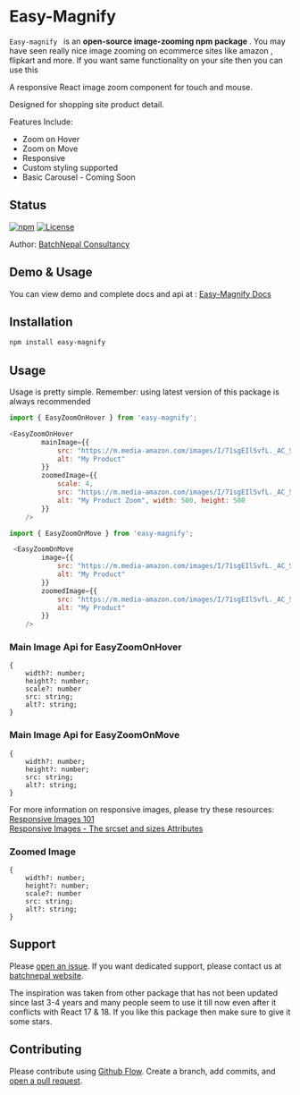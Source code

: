 <h1>Easy-Magnify</h1>

<p> <code>Easy-magnify </code> is an <strong> open-source image-zooming npm package </strong>. You may have seen really nice image zooming on ecommerce sites like amazon , flipkart and more. If you want same functionality on your site then you can use this </p>

A responsive React image zoom component for touch and mouse.

Designed for shopping site product detail.

Features Include:

* Zoom on Hover
* Zoom on Move
* Responsive
* Custom styling supported
* Basic Carousel - Coming Soon

## Status

[![npm](https://img.shields.io/npm/v/easy-magnify.svg)](https://www.npmjs.com/package/easy-magnify)
[![License](https://img.shields.io/badge/license-MIT-blue.svg)](https://opensource.org/licenses/MIT)

Author: <a href='https://batchnepal.com'>BatchNepal Consultancy</a> <br>

## Demo & Usage

You can view demo and complete docs and api at : [Easy-Magnify Docs](https://easy-magnify.batchnepal.com)

## Installation

```sh
npm install easy-magnify
```

## Usage

Usage is pretty simple. Remember: using latest version of this package is always recommended

```JavaScript
import { EasyZoomOnHover } from 'easy-magnify';

<EasyZoomOnHover
        mainImage={{
            src: "https://m.media-amazon.com/images/I/71sgEIlSvfL._AC_SX466_.jpg",
            alt: "My Product"
        }}
        zoomedImage={{
            scale: 4,
            src: "https://m.media-amazon.com/images/I/71sgEIlSvfL._AC_SX1500_.jpg",
            alt: "My Product Zoom", width: 500, height: 500
        }}
    />
```

```JavaScript
import { EasyZoomOnMove } from 'easy-magnify';

 <EasyZoomOnMove
        image={{
            src: "https://m.media-amazon.com/images/I/71sgEIlSvfL._AC_SX466_.jpg",
            alt: "My Product"
        }}
        zoomedImage={{
            src: "https://m.media-amazon.com/images/I/71sgEIlSvfL._AC_SX1500_.jpg",
            alt: "My Product"
        }}
    />
```

### Main Image Api for EasyZoomOnHover

```
{
    width?: number;
    height?: number;
    scale?: number
    src: string;
    alt?: string;
}
```

### Main Image Api for EasyZoomOnMove

```
{
    width?: number;
    height?: number;
    src: string;
    alt?: string;
}
```

For more information on responsive images, please try these resources:  
[Responsive Images 101](https://cloudfour.com/thinks/responsive-images-101-definitions/)  
[Responsive Images - The srcset and sizes Attributes](https://bitsofco.de/the-srcset-and-sizes-attributes/)

### Zoomed Image

```
{
    width?: number;
    height?: number;
    scale?: number
    src: string;
    alt?: string;
}
```

## Support

Please [open an issue](https://github.com/ChetSocio/easy-magnify/issues).
If you want dedicated support, please contact us at [batchnepal website](<https://batchnepal.com/contact-us>).
<p>The inspiration was taken from other package that has not been updated since last 3-4 years and many people seem to use it till now even after it conflicts with React 17 & 18.
If you like this package then make sure to give it some stars.</p>

## Contributing

Please contribute using [Github Flow](https://guides.github.com/introduction/flow/). Create a branch,
add commits, and [open a pull request](https://github.com/ChetSocio/easy-magnify/compare/).
